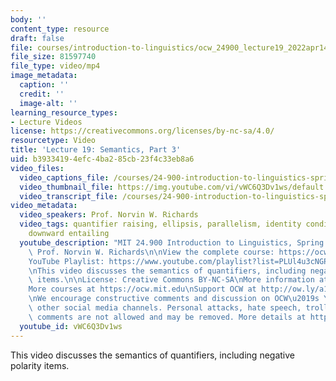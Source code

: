 ```yaml
---
body: ''
content_type: resource
draft: false
file: courses/introduction-to-linguistics/ocw_24900_lecture19_2022apr14_360p_16_9.mp4
file_size: 81597740
file_type: video/mp4
image_metadata:
  caption: ''
  credit: ''
  image-alt: ''
learning_resource_types:
- Lecture Videos
license: https://creativecommons.org/licenses/by-nc-sa/4.0/
resourcetype: Video
title: 'Lecture 19: Semantics, Part 3'
uid: b3933419-4efc-4ba2-85cb-23f4c33eb8a6
video_files:
  video_captions_file: /courses/24-900-introduction-to-linguistics-spring-2022/11REkJkMCHID034oDPHdI1L1vG7aDmanA_transcript.webvtt
  video_thumbnail_file: https://img.youtube.com/vi/vWC6Q3Dv1ws/default.jpg
  video_transcript_file: /courses/24-900-introduction-to-linguistics-spring-2022/11REkJkMCHID034oDPHdI1L1vG7aDmanA_transcript.pdf
video_metadata:
  video_speakers: Prof. Norvin W. Richards
  video_tags: quantifier raising, ellipsis, parallelism, identity condition, ACD,
    downward entailing
  youtube_description: "MIT 24.900 Introduction to Linguistics, Spring 2022\nInstructor:\
    \ Prof. Norvin W. Richards\n\nView the complete course: https://ocw.mit.edu/courses/24-900-introduction-to-linguistics-spring-2022/\n\
    YouTube Playlist: https://www.youtube.com/playlist?list=PLUl4u3cNGP63BZGNOqrF2qf_yxOjuG35j\n\
    \nThis video discusses the semantics of quantifiers, including negative polarity\
    \ items.\n\nLicense: Creative Commons BY-NC-SA\nMore information at https://ocw.mit.edu/terms\n\
    More courses at https://ocw.mit.edu\nSupport OCW at http://ow.ly/a1If50zVRlQ\n\
    \nWe encourage constructive comments and discussion on OCW\u2019s YouTube and\
    \ other social media channels. Personal attacks, hate speech, trolling, and inappropriate\
    \ comments are not allowed and may be removed. More details at https://ocw.mit.edu/comments.\n"
  youtube_id: vWC6Q3Dv1ws
---
```

This video discusses the semantics of quantifiers, including negative polarity items.